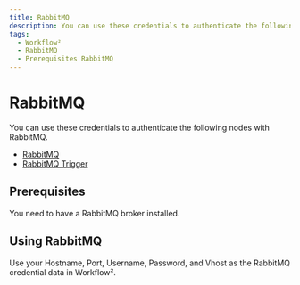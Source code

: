 ```yaml
---
title: RabbitMQ
description: You can use these credentials to authenticate the following nodes with RabbitMQ. Find the Prerequisites and how using RabbitMQ.
tags:
  - Workflow²
  - RabbitMQ
  - Prerequisites RabbitMQ
---
```

# RabbitMQ

You can use these credentials to authenticate the following nodes with RabbitMQ.
- [RabbitMQ](/workflow/integrations/nodes/n8n-nodes-base.rabbitmq/)
- [RabbitMQ Trigger](/workflow/integrations/trigger-nodes/n8n-nodes-base.rabbitmqTrigger/)

## Prerequisites

You need to have a RabbitMQ broker installed.

## Using RabbitMQ

Use your Hostname, Port, Username, Password, and Vhost as the RabbitMQ credential data in Workflow².
